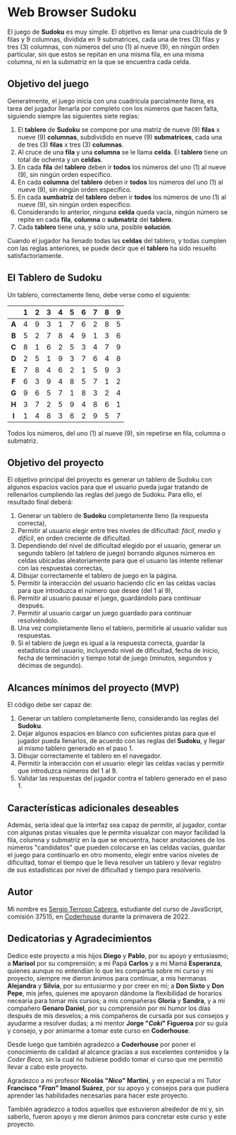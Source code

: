 # Web Browser Sudoku

El juego de **Sudoku** es muy simple. El objetivo es llenar una cuadrícula de 9
filas y 9 columnas, dividida en 9 submatrices, cada una de tres (3) filas y tres
(3) columnas, con números del uno (1) al nueve (9), en ningún orden particular, sin
que estos se repitan en una misma fila, en una misma columna, ni en la submatriz en
la que se encuentra cada celda.

## Objetivo del juego

Generalmente, el juego inicia con una cuadrícula parcialmente llena, es tarea del
jugador llenarla por completo con los números que hacen falta, siguiendo siempre
las siguientes siete reglas:

1. El **tablero** de **Sudoku** se compone por una matriz de nueve (9) **filas** x nueve
(9) **columnas**, subdividido en nueve (9) **submatrices**, cada una de tres (3) **filas** x
tres (3) **columnas**.
2. Al cruce de una **fila** y una **columna** se le llama **celda**. El **tablero** tiene
un total de ochenta y un **celdas**.
3. En cada **fila** del **tablero** deben ir **todos** los números del uno (1) al nueve
(9), sin ningún orden específico.
4. En cada **columna** del **tablero** deben ir **todos** los números del uno (1) al nueve
(9), sin ningún orden específico.
5. En cada **sumbatriz** del **tablero** deben ir **todos** los números de uno (1) al nueve
(9), sin ningún orden específico.
6. Considerando lo anterior, ninguna **celda** queda vacía, ningún número se repite en
cada **fila**, **columna** o **submatriz** del **tablero**.
7. Cada **tablero** tiene una, y sólo una, posible **solución**.

Cuando el jugador ha llenado todas las **celdas** del tablero, y todas cumplen con las reglas
anteriores, se puede decir que el **tablero** ha sido resuelto satisfactoriamente.

## El Tablero de Sudoku

Un tablero, correctamente lleno, debe verse como el siguiente:

|     |  1  |  2  |  3  |  4  |  5  |  6  |  7  |  8  |  9  |
|:---:|:---:|:---:|:---:|:---:|:---:|:---:|:---:|:---:|:---:|
|**A**|  4  |  9  |  3  |  1  |  7  |  6  |  2  |  8  |  5  |
|**B**|  5  |  2  |  7  |  8  |  4  |  9  |  1  |  3  |  6  |
|**C**|  8  |  1  |  6  |  2  |  5  |  3  |  4  |  7  |  9  |
|**D**|  2  |  5  |  1  |  9  |  3  |  7  |  6  |  4  |  8  |
|**E**|  7  |  8  |  4  |  6  |  2  |  1  |  5  |  9  |  3  |
|**F**|  6  |  3  |  9  |  4  |  8  |  5  |  7  |  1  |  2  |
|**G**|  9  |  6  |  5  |  7  |  1  |  8  |  3  |  2  |  4  |
|**H**|  3  |  7  |  2  |  5  |  9  |  4  |  8  |  6  |  1  |
|**I**|  1  |  4  |  8  |  3  |  6  |  2  |  9  |  5  |  7  |

 Todos los números, del uno (1) al nueve (9), sin repetirse en fila, columna o submatriz.

## Objetivo del proyecto

El objetivo principal del proyecto es generar un tablero de Sudoku con algunos espacios
vacíos para que el usuario pueda jugar tratando de rellenarlos cumpliendo las reglas
del juego de Sudoku. Para ello, el resultado final deberá:

1. Generar un tablero de **Sudoku** completamente lleno (la respuesta correcta),
2. Permitir al usuario elegir entre tres niveles de dificultad: *fácil*, *medio* y
*difícil*, en orden creciente de dificultad.
3. Dependiendo del nivel de dificultad elegido por el usuario, generar un segundo
tablero (el tablero de juego) borrando algunos números en celdas ubicadas
aleatoriamente para que el usuario las intente rellenar con las respuestas correctas,
4. Dibujar correctamente el tablero de juego en la página.
5. Permitir la interacción del usuario haciendo clic en las celdas vacías para que
introduzca el número que desee (del 1 al 9),
6. Permitir al usuario pausar el juego, guardándolo para continuar después.
7. Permitir al usuario cargar un juego guardado para continuar resolviéndolo.
8. Una vez completamente lleno el tablero, permitirle al usuario validar sus respuestas.
9. Si el tablero de juego es igual a la respuesta correcta, guardar la estadística del
usuario, incluyendo nivel de dificultad, fecha de inicio, fecha de terminación y tiempo
total de juego (minutos, segundos y décimas de segundo).

## Alcances mínimos del proyecto (MVP)

El código debe ser capaz de:

1. Generar un tablero completamente lleno, considerando las reglas del **Sudoku**.
2. Dejar algunos espacios en blanco con suficientes pistas para que el jugador
pueda llenarlos, de acuerdo con las reglas del **Sudoku**, y llegar al mismo
tablero generado en el paso 1.
3. Dibujar correctamente el tablero en el navegador.
4. Permitir la interacción con el usuario: elegir las celdas vacías y permitir
que introduzca números del 1 al 9.
5. Validar las respuestas del jugador contra el tablero generado en el paso 1.

## Características adicionales deseables

Además, sería ideal que la interfaz sea capaz de permitir, al jugador, contar con
algunas pistas visuales que le permita visualizar con mayor facilidad la fila,
columna y submatriz en la que se encuentra, hacer anotaciones de los números
"candidatos" que pueden colocarse en las celdas vacías, guardar el juego para
continuarlo en otro momento, elegir entre varios niveles de dificultad, tomar
el tiempo que le lleva resolver un tablero y llevar registro de sus estadísticas
por nivel de dificultad y tiempo para resolverlo.

## Autor

Mi nombre es [Sergio Terroso Cabrera](mailto:sergio.terroso@gmail.com), estudiante
del curso de JavaScript, comisión 37515, en [Coderhouse](https://www.coderhouse.com.mx/)
durante la primavera de 2022.

## Dedicatorias y Agradecimientos

Dedico este proyecto a mis hijos **Diego** y **Pablo**, por su apoyo y entusiasmo;
a **Marisol** por su comprensión; a mi Papá **Carlos** y a mi Mamá **Esperanza**,
quienes aunque no entendían lo que les compartía sobre mi curso y mi proyecto,
siempre me dieron ánimos para continuar, a mis hermanas **Alejandra** y **Silvia**,
por su entusiarmo y por creer en mí; a **Don Sixto** y **Don Pepe**, mis jefes, quienes
me apoyaron dándome la flexibilidad de horarios necearia para tomar mis cursos; a mis
compañeras **Gloria** y **Sandra**, y a mi compañero **Genaro Daniel**, por su comprensión
por mi humor los días después de mis desvelos; a mis compañeros de cursada por sus consejos
y ayudarme a resolver dudas; a mi mentor **Jorge "*Coki*" Figueroa** por su guía y consejo,
y por animarme a tomar este curso en **Coderhouse**.

Desde luego que también agradezco a **Coderhouse** por poner el conocimiento de calidad al
alcance gracias a sus excelentes contenidos y la *Coder Beca*, sin la cual no hubiese podido
tomar el curso que me permitió llevar a cabo este proyecto.

Agradezco a mi profesor **Nicolás "*Nico*" Martini**, y en especial a mi Tutor
**Francisco "*Fran*" Imanol Suárez**, por su apoyo y consejos para que pudiera aprender las
habilidades necesarias para hacer este proyecto.

También agradezco a todos aquellos que estuvieron alrededor de mí y, sin saberlo, fueron
apoyo y me dieron ánimos para concretar este curso y este proyecto.
